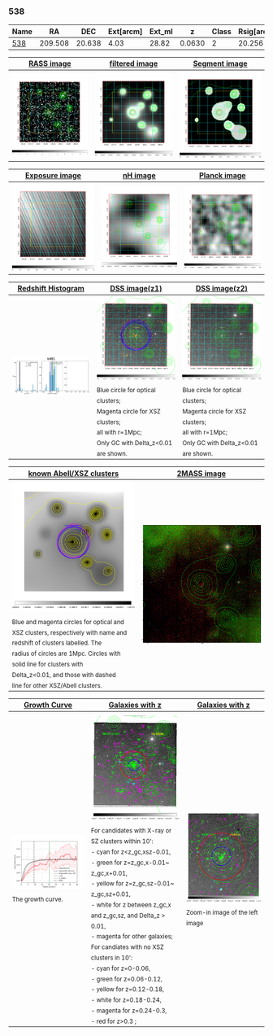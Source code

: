 <div STYLE="page-break-after: always;"></div>

### 538

|Name          |RA          |DEC      | Ext[arcm] | Ext_ml | z    | Class| Rsig[arcmin] | CRsig[c/s] | CR500[c/s] | R500[Mpc] |L500[erg/s]|F500[erg/s/cm^2]| M500[Msun]|Tx[keV]|beta|GC(XSZ,Delta_z<0.01)| GC(OPT,Delta_z<0.01)|GC|alias|
|--------------|------------|------------|---|---|-----------|--------|------|------|----|----|----|----|----|----|----|----|----|----|---|
|[538](script/538.md)     | 209.508       | 20.638       | 4.03    | 28.82   | 0.0630 | 2   | 20.256 |0.132 |0.121 |0.672 |2.127e+43 |2.224e-12 |9.143e+13 |2.066 |0.504 |MCXC, |Wen, |MCXC, |k481|

|[RASS image](../image/538/538_img.pdf)|[filtered image](../image/538/538_fil.pdf)|[Segment image](../image/538/538_seg.pdf)|
|-------------------|--------------------|-------------------|
| <img src="../image/538/538_img.png" width="300">  | <img src="../image/538/538_fil.png" width="300">   | <img src="../image/538/538_seg.png" width="300">  |

|[Exposure image](../image/538/538_mex.pdf)| [nH image](../image/538/538_nh.pdf)| [Planck image](../image/538/538_p.pdf)|
|-------------------|--------------------|-------------------|
|<img src="../image/538/538_mex.png" width="300">   | <img src="../image/538/538_nh.png" width="300">    | <img src="../image/538/538_p.png" width="300"> |

|[Redshift Histogram](../image/538/538_zg.pdf) | [DSS image(z1)](../image/538/538_dss_z1.pdf)      |  [DSS image(z2)](../image/538/538_dss_z2.pdf)    |
|-------------------|--------------------|-------------------|
|<img src="../image/538/538_zg.png" width="300"> |<img src="../image/538/538_dss_z1.png" width="300"> <sub><br>Blue circle for optical clusters; <br>Magenta circle for XSZ clusters; <br>all with r=1Mpc; <br>Only GC with Delta_z<0.01 are shown. </sub>| <img src="../image/538/538_dss_z2.png" width="300"><sub><br>Blue circle for optical clusters; <br>Magenta circle for XSZ clusters; <br>all with r=1Mpc; <br>Only GC with Delta_z<0.01 are shown. </sub> |

|[known Abell/XSZ clusters](../image/538/538_m.pdf) | [2MASS image](../image/538/538_2mass.pdf)      |
|-------------------|-------------------|
|<img src=../image/538/538_m.png width="300"> <sub><br>Blue and magenta circles for optical and <br>XSZ clusters, respectively with name and <br>redshift of clusters labelled. The <br>radius of circles are 1Mpc. Circles with <br>solid line for clusters with <br>Delta_z<0.01, and those with dashed <br>line for other XSZ/Abell clusters.        </sub>|<img src="../image/538/538_2mass.png" width="300">  |

|[Growth Curve](../image/538/538_gca_all.png) |[Galaxies with z](../image/538/538_opt_ned.pdf) |[Galaxies with z](../image/538/538_opt_ned_zoom.pdf) |
|-------------------|-------------------|-------------------|
| <img src="../image/538/538_gca_all.png" width="300"> <sub><br>The growth curve.</sub>| <img src=../image/538/538_opt_ned.png width="300"> <br><sub> For candidates with X-ray or SZ clusters within 10': <br> - cyan for z<z_gc,xsz-0.01, <br> - green for z=z_gc,x-0.01~ z_gc,x+0.01, <br> - yellow for z=z_gc,sz-0.01~ z_gc,sz+0.01, <br> - white for z between z_gc,x and z_gc,sz, and Delta_z > 0.01, <br> - magenta for other galaxies; <br>For candiates with no XSZ clusters in 10': <br> - cyan for z=0-0.06, <br> - green for z=0.06-0.12, <br> - yellow for z=0.12-0.18, <br> - white for z=0.18-0.24, <br> - magenta for z=0.24-0.3, <br> - red for z>0.3 ;  </sub>|<img src=../image/538/538_opt_ned_zoom.png width="300">  <br><sub> Zoom-in image of the left image</sub>|




